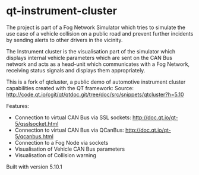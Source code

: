 # qt-instrument-cluster

The project is part of a Fog Network Simulator which tries to simulate the use case of a vehicle collision on a public road and prevent further incidents by sending alerts to other drivers in the vicinity.

The Instrument cluster is the visualisation part of the simulator which displays internal vehicle parameters which are sent on the CAN Bus network and acts as a head-unit which communicates with a Fog Network, receiving status signals and displays them appropriately.

This is a fork of qtcluster, a public demo of automotive instrument cluster capabilities created with the QT framework:
Source: http://code.qt.io/cgit/qt/qtdoc.git/tree/doc/src/snippets/qtcluster?h=5.10


Features:
- Connection to virtual CAN Bus via SSL sockets:  http://doc.qt.io/qt-5/qsslsocket.html
- Connection to virtual CAN Bus via QCanBus:  http://doc.qt.io/qt-5/qcanbus.html
- Connection to a Fog Node via sockets
- Visualisation of Vehicle CAN Bus parameters
- Visualisation of Collision warning

Built with version 5.10.1

